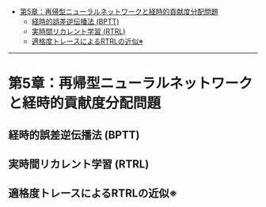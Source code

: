 - [第5章：再帰型ニューラルネットワークと経時的貢献度分配問題](#第5章再帰型ニューラルネットワークと経時的貢献度分配問題)
  - [経時的誤差逆伝播法 (BPTT)](#経時的誤差逆伝播法-bptt)
  - [実時間リカレント学習 (RTRL)](#実時間リカレント学習-rtrl)
  - [適格度トレースによるRTRLの近似※](#適格度トレースによるrtrlの近似)

---
# 第5章：再帰型ニューラルネットワークと経時的貢献度分配問題
## 経時的誤差逆伝播法 (BPTT)
## 実時間リカレント学習 (RTRL)
## 適格度トレースによるRTRLの近似※